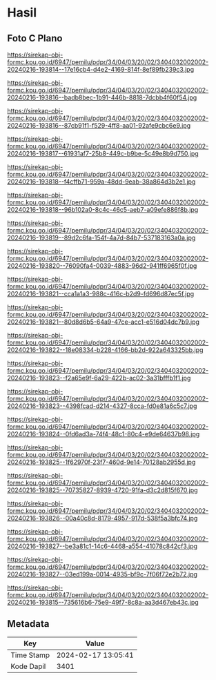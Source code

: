 # Hasil

## Foto C Plano

https://sirekap-obj-formc.kpu.go.id/6947/pemilu/pdpr/34/04/03/20/02/3404032002002-20240216-193814--17e16cb4-d4e2-4169-814f-8ef89fb239c3.jpg

https://sirekap-obj-formc.kpu.go.id/6947/pemilu/pdpr/34/04/03/20/02/3404032002002-20240216-193816--badb8bec-1b91-446b-8818-7dcbb4f60f54.jpg

https://sirekap-obj-formc.kpu.go.id/6947/pemilu/pdpr/34/04/03/20/02/3404032002002-20240216-193816--87cb91f1-f529-4ff8-aa01-92afe9cbc6e9.jpg

https://sirekap-obj-formc.kpu.go.id/6947/pemilu/pdpr/34/04/03/20/02/3404032002002-20240216-193817--61931af7-25b8-449c-b9be-5c49e8b9d750.jpg

https://sirekap-obj-formc.kpu.go.id/6947/pemilu/pdpr/34/04/03/20/02/3404032002002-20240216-193818--f4cffb71-959a-48dd-9eab-38a864d3b2e1.jpg

https://sirekap-obj-formc.kpu.go.id/6947/pemilu/pdpr/34/04/03/20/02/3404032002002-20240216-193818--96b102a0-8c4c-46c5-aeb7-a09efe886f8b.jpg

https://sirekap-obj-formc.kpu.go.id/6947/pemilu/pdpr/34/04/03/20/02/3404032002002-20240216-193819--89d2c6fa-154f-4a7d-84b7-537183163a0a.jpg

https://sirekap-obj-formc.kpu.go.id/6947/pemilu/pdpr/34/04/03/20/02/3404032002002-20240216-193820--76090fa4-0039-4883-96d2-941ff6965f0f.jpg

https://sirekap-obj-formc.kpu.go.id/6947/pemilu/pdpr/34/04/03/20/02/3404032002002-20240216-193821--cca1a1a3-988c-416c-b2d9-fd696d87ec5f.jpg

https://sirekap-obj-formc.kpu.go.id/6947/pemilu/pdpr/34/04/03/20/02/3404032002002-20240216-193821--80d8d6b5-64a9-47ce-acc1-e516d04dc7b9.jpg

https://sirekap-obj-formc.kpu.go.id/6947/pemilu/pdpr/34/04/03/20/02/3404032002002-20240216-193822--18e08334-b228-4166-bb2d-922a643325bb.jpg

https://sirekap-obj-formc.kpu.go.id/6947/pemilu/pdpr/34/04/03/20/02/3404032002002-20240216-193823--f2a65e9f-6a29-422b-ac02-3a31bfffb1f1.jpg

https://sirekap-obj-formc.kpu.go.id/6947/pemilu/pdpr/34/04/03/20/02/3404032002002-20240216-193823--4398fcad-d214-4327-8cca-fd0e81a6c5c7.jpg

https://sirekap-obj-formc.kpu.go.id/6947/pemilu/pdpr/34/04/03/20/02/3404032002002-20240216-193824--0fd6ad3a-74f4-48c1-80c4-e9de64637b98.jpg

https://sirekap-obj-formc.kpu.go.id/6947/pemilu/pdpr/34/04/03/20/02/3404032002002-20240216-193825--1f62970f-23f7-460d-9e14-70128ab2955d.jpg

https://sirekap-obj-formc.kpu.go.id/6947/pemilu/pdpr/34/04/03/20/02/3404032002002-20240216-193825--70735827-8939-4720-91fa-d3c2d815f670.jpg

https://sirekap-obj-formc.kpu.go.id/6947/pemilu/pdpr/34/04/03/20/02/3404032002002-20240216-193826--00a40c8d-8179-4957-917d-538f5a3bfc74.jpg

https://sirekap-obj-formc.kpu.go.id/6947/pemilu/pdpr/34/04/03/20/02/3404032002002-20240216-193827--be3a81c1-14c6-4468-a554-41078c842cf3.jpg

https://sirekap-obj-formc.kpu.go.id/6947/pemilu/pdpr/34/04/03/20/02/3404032002002-20240216-193827--03ed199a-0014-4935-bf9c-7f06f72e2b72.jpg

https://sirekap-obj-formc.kpu.go.id/6947/pemilu/pdpr/34/04/03/20/02/3404032002002-20240216-193815--735616b6-75e9-49f7-8c8a-aa3d467eb43c.jpg


## Metadata

| Key        | Value               |
| ---------- | ------------------- |
| Time Stamp | 2024-02-17 13:05:41 |
| Kode Dapil | 3401                |



